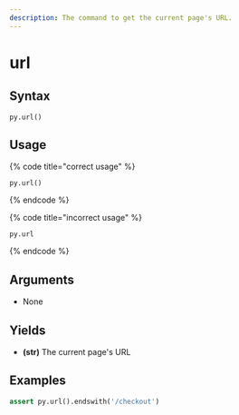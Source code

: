 ```yaml
---
description: The command to get the current page's URL.
---
```


# url

## Syntax

```text
py.url()
```

## Usage

{% code title="correct usage" %}
```text
py.url()
```
{% endcode %}

{% code title="incorrect usage" %}
```text
py.url
```
{% endcode %}

## Arguments

* None

## Yields

* **\(str\)** The current page's URL

## Examples

```python
assert py.url().endswith('/checkout')
```

